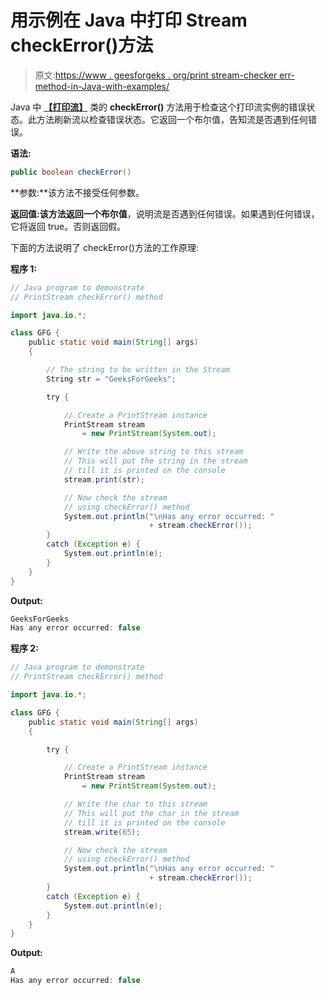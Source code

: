 # 用示例在 Java 中打印 Stream checkError()方法

> 原文:[https://www . geesforgeks . org/print stream-checker err-method-in-Java-with-examples/](https://www.geeksforgeeks.org/printstream-checkerror-method-in-java-with-examples/)

Java 中 **[【打印流】](https://www.geeksforgeeks.org/java-io-printstream-class-java-set-1/)** 类的 **checkError()** 方法用于检查这个打印流实例的错误状态。此方法刷新流以检查错误状态。它返回一个布尔值，告知流是否遇到任何错误。

**语法:**

```java
public boolean checkError()
```

**参数:**该方法不接受任何参数。

**返回值:**该方法返回一个**布尔值**，说明流是否遇到任何错误。如果遇到任何错误，它将返回 true。否则返回假。

下面的方法说明了 checkError()方法的工作原理:

**程序 1:**

```java
// Java program to demonstrate
// PrintStream checkError() method

import java.io.*;

class GFG {
    public static void main(String[] args)
    {

        // The string to be written in the Stream
        String str = "GeeksForGeeks";

        try {

            // Create a PrintStream instance
            PrintStream stream
                = new PrintStream(System.out);

            // Write the above string to this stream
            // This will put the string in the stream
            // till it is printed on the console
            stream.print(str);

            // Now check the stream
            // using checkError() method
            System.out.println("\nHas any error occurred: "
                               + stream.checkError());
        }
        catch (Exception e) {
            System.out.println(e);
        }
    }
}
```

**Output:**

```java
GeeksForGeeks
Has any error occurred: false

```

**程序 2:**

```java
// Java program to demonstrate
// PrintStream checkError() method

import java.io.*;

class GFG {
    public static void main(String[] args)
    {

        try {

            // Create a PrintStream instance
            PrintStream stream
                = new PrintStream(System.out);

            // Write the char to this stream
            // This will put the char in the stream
            // till it is printed on the console
            stream.write(65);

            // Now check the stream
            // using checkError() method
            System.out.println("\nHas any error occurred: "
                               + stream.checkError());
        }
        catch (Exception e) {
            System.out.println(e);
        }
    }
}
```

**Output:**

```java
A
Has any error occurred: false

```